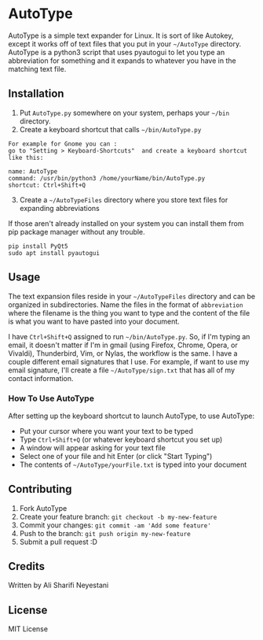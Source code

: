 
# AutoType

AutoType is a simple text expander for Linux. It is sort of like Autokey, except it works off of text files that you put in your `~/AutoType` directory. AutoType is a 
python3 script that uses pyautogui to let you type an abbreviation for something and it expands to whatever you have in the matching text file.

## Installation

1. Put `AutoType.py` somewhere on your system, perhaps your `~/bin` directory.
2. Create a keyboard shortcut that calls `~/bin/AutoType.py`
```
For example for Gnome you can :
go to "Setting > Keyboard-Shortcuts"  and create a keyboard shortcut like this:

name: AutoType
command: /usr/bin/python3 /home/yourName/bin/AutoType.py
shortcut: Ctrl+Shift+Q
```
3. Create a `~/AutoTypeFiles` directory where you store text files for expanding abbreviations




If those aren't already installed on your system you can install them from pip package manager without any trouble. 


```
pip install PyQt5 
sudo apt install pyautogui 
```

## Usage

The text expansion files reside in your `~/AutoTypeFiles` directory and can be organized in subdirectories. 
Name the files in the format of `abbreviation` where the filename is the thing you want to type and the content of the file is what
you want to have pasted into your document.

I have `Ctrl+Shift+Q` assigned to run `~/bin/AutoType.py`. 
So, if I'm typing an email, it doesn't matter if I'm in gmail (using Firefox, Chrome, Opera, or Vivaldi),
Thunderbird, Vim, or Nylas, the workflow is the same. 
I have a couple different email signatures that I use. 
For example, if want to use my email signature, 
I'll create a file `~/AutoType/sign.txt` that has all of my contact information.


### How To Use AutoType

After setting up the keyboard shortcut to launch AutoType, to use AutoType:

- Put your cursor where you want your text to be typed
- Type `Ctrl+Shift+Q` (or whatever keyboard shortcut you set up)
- A window will appear asking for your text file
- Select one of your file and hit Enter (or click "Start Typing")
- The contents of `~/AutoType/yourFile.txt` is typed into your document


## Contributing

1. Fork AutoType
2. Create your feature branch: `git checkout -b my-new-feature`
3. Commit your changes: `git commit -am 'Add some feature'`
4. Push to the branch: `git push origin my-new-feature`
5. Submit a pull request :D



## Credits

Written by Ali Sharifi Neyestani

## License

MIT License 
